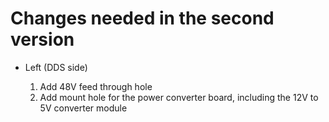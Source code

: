 # Changes needed in the second version

* Left (DDS side)

    1. Add 48V feed through hole
    2. Add mount hole for the power converter board, including the 12V to 5V
       converter module
